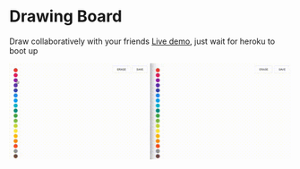 # Drawing Board
Draw collaboratively with your friends
[Live demo](http://arseniy-drawing.herokuapp.com/), just wait for heroku to boot up

![Drawing board preview](preview.gif)